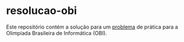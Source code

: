 # resolucao-obi

Este repositório contém a solução para um [problema](https://olimpiada.ic.unicamp.br/pratique/pu/2019/f3/computador/) de prática para a Olimpíada Brasileira de Informática (OBI).
